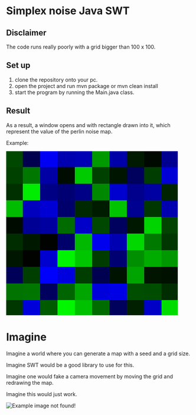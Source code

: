 # Simplex noise Java SWT

## Disclaimer

The code runs really poorly with a grid bigger than 100 x 100.

## Set up

1. clone the repository onto your pc.
2. open the project and run mvn package or mvn clean install
3. start the program by running the Main.java class.

## Result

As a result, a window opens and with rectangle drawn into it, which represent the value of the perlin noise map.

Example:

![Example image not found!](./top/src/main/resources/images/example_result.png)

# Imagine

Imagine a world where you can generate a map with a seed and a grid size.

Imagine SWT would be a good library to use for this.

Imagine one would fake a camera movement by moving the grid and redrawing the map.

Imagine this would just work.

![Example image not found!](top\src\main\resources\images\Map.gif)
